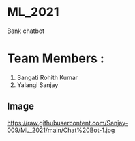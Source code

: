 # ML_2021
Bank chatbot
# Team Members :
1. Sangati Rohith Kumar
2. Yalangi Sanjay

## Image
https://raw.githubusercontent.com/Sanjay-009/ML_2021/main/Chat%20Bot-1.jpg
